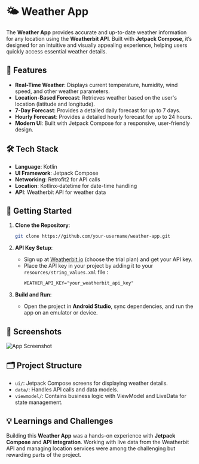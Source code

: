 # 🌤️ Weather App

The **Weather App** provides accurate and up-to-date weather information for any location using the **Weatherbit API**. Built with **Jetpack Compose**, it’s designed for an intuitive and visually appealing experience, helping users quickly access essential weather details.

## 🌟 Features
- **Real-Time Weather**: Displays current temperature, humidity, wind speed, and other weather parameters.
- **Location-Based Forecast**: Retrieves weather based on the user's location (latitude and longitude).
- **7-Day Forecast**: Provides a detailed daily forecast for up to 7 days.
- **Hourly Forecast**: Provides a detailed hourly forecast for up to 24 hours.
- **Modern UI**: Built with Jetpack Compose for a responsive, user-friendly design.

## 🛠️ Tech Stack
- **Language**: Kotlin
- **UI Framework**: Jetpack Compose
- **Networking**: Retrofit2 for API calls
- **Location**: Kotlinx-datetime for date-time handling
- **API**: Weatherbit API for weather data

## 🚀 Getting Started

1. **Clone the Repository**:
   ```bash
   git clone https://github.com/your-username/weather-app.git

2. **API Key Setup**:
   - Sign up at [Weatherbit.io](https://www.weatherbit.io/) (choose the trial plan) and get your API key.
   - Place the API key in your project by adding it to your `resources/string_values.xml` file :
     ```string_values.xml
     WEATHER_API_KEY="your_weatherbit_api_key"
     ```

3. **Build and Run**:
   - Open the project in **Android Studio**, sync dependencies, and run the app on an emulator or device.

## 📸 Screenshots
![App Screenshot](appScreenshot-2.jpg)

## 🗂️ Project Structure
- `ui/`: Jetpack Compose screens for displaying weather details.
- `data/`: Handles API calls and data models.
- `viewmodel/`: Contains business logic with ViewModel and LiveData for state management.

## 💡 Learnings and Challenges
Building this **Weather App** was a hands-on experience with **Jetpack Compose** and **API integration**. Working with live data from the Weatherbit API and managing location services were among the challenging but rewarding parts of the project.



